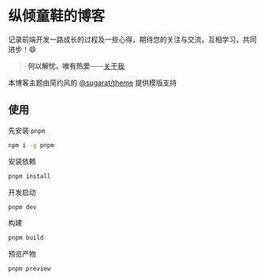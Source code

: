 # 纵倾童鞋的博客
记录前端开发一路成长的过程及一些心得，期待您的关注与交流，互相学习，共同进步！😄

>**何以解忧，唯有热爱**——[关于我](https://super456.github.io/posts/about/)

本博客主题由简约风的 [@sugarat/theme](https://theme.sugarat.top) 提供模版支持

## 使用
先安装 `pnpm`

```sh
npm i -g pnpm
```

安装依赖
```sh
pnpm install
```

开发启动
```sh
pnpm dev
```

构建
```sh
pnpm build
```

预览产物
```sh
pnpm preview
```
